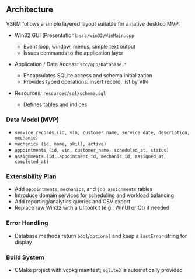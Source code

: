## Architecture

VSRM follows a simple layered layout suitable for a native desktop MVP:

- Win32 GUI (Presentation): `src/win32/WinMain.cpp`
  - Event loop, window, menus, simple text output
  - Issues commands to the application layer

- Application / Data Access: `src/app/Database.*`
  - Encapsulates SQLite access and schema initialization
  - Provides typed operations: insert record, list by VIN

- Resources: `resources/sql/schema.sql`
  - Defines tables and indices

### Data Model (MVP)
- `service_records (id, vin, customer_name, service_date, description, mechanic)`
- `mechanics (id, name, skill, active)`
- `appointments (id, vin, customer_name, scheduled_at, status)`
- `assignments (id, appointment_id, mechanic_id, assigned_at, completed_at)`

### Extensibility Plan
- Add `appointments`, `mechanics`, and `job_assignments` tables
- Introduce domain services for scheduling and workload balancing
- Add reporting/analytics queries and CSV export
- Replace raw Win32 with a UI toolkit (e.g., WinUI or Qt) if needed

### Error Handling
- Database methods return `bool`/`optional` and keep a `lastError` string for display

### Build System
- CMake project with vcpkg manifest; `sqlite3` is automatically provided


